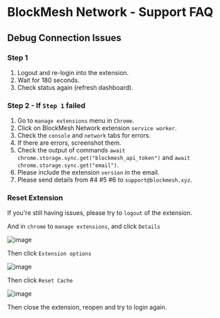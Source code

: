 # BlockMesh Network - Support FAQ

## Debug Connection Issues

### Step 1
1. Logout and re-login into the extension.
2. Wait for 180 seconds.
3. Check status again (refresh dashboard).

### Step 2 - If `Step 1` failed
1. Go to `manage extensions` menu in `Chrome`.
2. Click on BlockMesh Network extension `service worker`.
3. Check the `console` and `network` tabs for errors.
4. If there are errors, screenshot them.
5. Check the output of commands `await chrome.storage.sync.get("blockmesh_api_token")` and `await chrome.storage.sync.get("email")`.
6. Please include the extension `version` in the email.
7. Please send details from #4 #5 #6  to `support@blockmesh.xyz`.

### Reset Extension

If you're still having issues, please try to `logout` of the extension.

And in `chrome` to `manage extensions`, and click `Details`

![image](https://github.com/user-attachments/assets/35fed453-0b40-4aab-b2a2-634e3d748e19)

Then click `Extension options`

![image](https://github.com/user-attachments/assets/7e38cfbf-5091-4d24-97a5-c7bb36c5664e)

Then click `Reset Cache`

![image](https://github.com/user-attachments/assets/e573aaa0-6fa5-41fb-97a6-c98108095c0c)

Then close the extension, reopen and try to login again.


